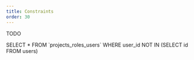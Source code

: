 ```yaml
---
title: Constraints 
order: 30
---
```


TODO


<sql>
SELECT * FROM `projects_roles_users` 
WHERE user_id NOT IN (SELECT id FROM users)
</sql>
